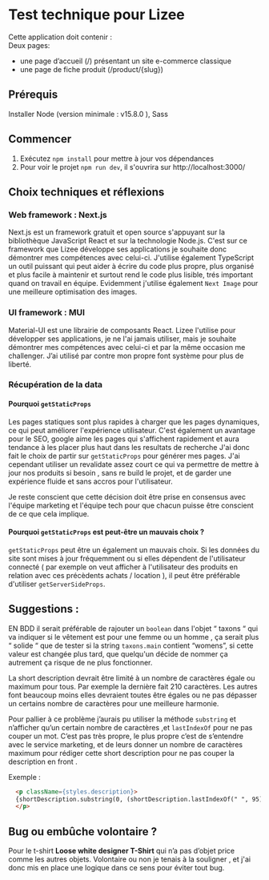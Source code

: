 # Test technique pour Lizee

Cette application doit contenir :\
Deux pages:
- une page d’accueil (/) présentant un site e-commerce classique
- une page de fiche produit (/product/{slug})

## Prérequis

Installer Node (version minimale : v15.8.0 ), Sass

## Commencer

1. Exécutez `npm install` pour mettre à jour vos dépendances
2. Pour voir le projet `npm run dev`, il s'ouvrira sur http://localhost:3000/

## Choix techniques et réflexions

### Web framework : Next.js

Next.js est un framework gratuit et open source s'appuyant sur la bibliothèque JavaScript React et sur la technologie Node.js. C'est sur ce framework que Lizee développe ses applications je souhaite donc démontrer mes compétences avec celui-ci.
J'utilise également TypeScript un outil puissant qui peut  aider à écrire du code plus propre, plus organisé et plus facile à maintenir et surtout rend le code plus lisible, trés important quand on travail en équipe.
Evidemment j'utilise également `Next Image` pour une meilleure optimisation des images.

### UI framework : MUI

Material-UI est une librairie de composants React. Lizee l'utilise pour développer ses applications, je ne l'ai jamais utiliser, mais je souhaite démontrer mes compétences avec celui-ci et par la même occasion me challenger.
J’ai utilisé par contre mon propre font système pour plus de liberté.

### Récupération de la data 

#### Pourquoi `getStaticProps`

Les pages statiques sont plus rapides à charger que les pages dynamiques, ce qui peut améliorer l'expérience utilisateur. C'est également un avantage pour le SEO, google aime les pages qui s'affichent rapidement et aura tendance à les placer plus haut dans les resultats de recherche
J'ai donc fait le choix de partir sur `getStaticProps` pour générer mes pages. 
J'ai cependant utiliser un revalidate assez court ce qui va permettre de mettre à jour nos produits si besoin , sans re build le projet, et de garder une expérience fluide et sans accros pour l'utilisateur.

Je reste conscient que cette décision doit être prise en consensus avec l'équipe marketing et l'équipe tech pour que chacun puisse être conscient de ce que cela implique.

#### Pourquoi `getStaticProps` est peut-être un mauvais choix ? 

`getStaticProps` peut être un également un mauvais choix.
Si les données du site sont mises à jour fréquemment ou si elles dépendent de l'utilisateur connecté ( par exemple on veut afficher à l'utilisateur des produits en relation avec ces précèdents achats / location ), il peut être préférable d'utiliser `getServerSideProps`. 

## Suggestions : 

EN BDD il serait préférable de rajouter un `boolean` dans l'objet “ taxons “ qui va indiquer si le vêtement est pour une femme ou un homme , ça serait plus “ solide “ que de tester si la string `taxons.main` contient “womens”, si cette valeur est changée plus tard, que quelqu'un décide de nommer ça autrement ça risque de ne plus fonctionner.

La short description devrait être limité à un nombre de caractères égale ou maximum pour tous.
Par exemple la dernière fait 210 caractères. Les autres font beaucoup moins elles devraient toutes être égales ou ne pas dépasser un certains nombre de caractères pour une meilleure harmonie.

Pour pallier à ce problème j’aurais pu utiliser la méthode `substring` et n’afficher qu’un certain nombre de caractères ,et `lastIndexOf` pour ne pas couper un mot. C’est pas très propre, le plus propre c’est de s’entendre avec le service marketing, et de leurs donner un nombre de caractères maximum pour rédiger cette short description pour ne pas couper la description en front .

Exemple : 

```html
  <p className={styles.description}>
  {shortDescription.substring(0, (shortDescription.lastIndexOf(" ", 95)))}
  </p>
 ```

 ## Bug ou embûche volontaire ? 

 Pour le t-shirt **Loose white designer T-Shirt** qui n’a pas d’objet price comme les autres objets. Volontaire ou non je tenais à la souligner , et j'ai donc mis en place une logique dans ce sens pour éviter tout bug.